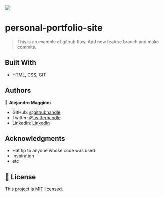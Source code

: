 ![](https://img.shields.io/badge/Microverse-blueviolet)

# personal-portfolio-site

> This is an example of github flow. Add new feature branch and make commits.


## Built With

- HTML, CSS, GIT


## Authors

👤 **Alejandro Maggioni**

- GitHub: [@githubhandle](https://github.com/alex1779/)
- Twitter: [@twitterhandle](https://twitter.com/alex1779)
- LinkedIn: [LinkedIn](https://www.linkedin.com/in/alejandro-maggioni-086678b5/)


## Acknowledgments

- Hat tip to anyone whose code was used
- Inspiration
- etc

## 📝 License

This project is [MIT](./LICENSE) licensed.